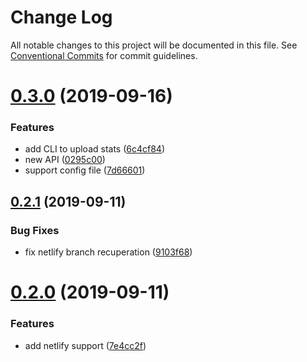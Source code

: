 # Change Log

All notable changes to this project will be documented in this file.
See [Conventional Commits](https://conventionalcommits.org) for commit guidelines.

# [0.3.0](https://github.com/smooth-code/bundle-analyzer-javascript/compare/v0.2.1...v0.3.0) (2019-09-16)


### Features

* add CLI to upload stats ([6c4cf84](https://github.com/smooth-code/bundle-analyzer-javascript/commit/6c4cf84))
* new API ([0295c00](https://github.com/smooth-code/bundle-analyzer-javascript/commit/0295c00))
* support config file ([7d66601](https://github.com/smooth-code/bundle-analyzer-javascript/commit/7d66601))





## [0.2.1](https://github.com/smooth-code/bundle-analyzer-javascript/compare/v0.2.0...v0.2.1) (2019-09-11)


### Bug Fixes

* fix netlify branch recuperation ([9103f68](https://github.com/smooth-code/bundle-analyzer-javascript/commit/9103f68))





# [0.2.0](https://github.com/smooth-code/bundle-analyzer-javascript/compare/v0.1.0...v0.2.0) (2019-09-11)


### Features

* add netlify support ([7e4cc2f](https://github.com/smooth-code/bundle-analyzer-javascript/commit/7e4cc2f))
